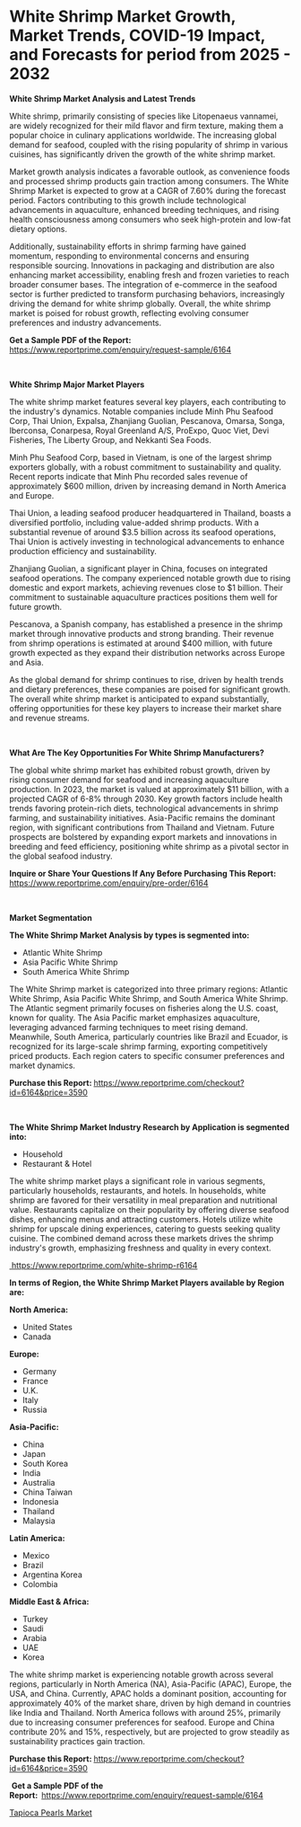 <p><h1>White Shrimp Market Growth, Market Trends, COVID-19 Impact, and Forecasts for period from 2025 - 2032</h1></p><p><strong>White Shrimp Market Analysis and Latest Trends</strong></p>
<p><p>White shrimp, primarily consisting of species like Litopenaeus vannamei, are widely recognized for their mild flavor and firm texture, making them a popular choice in culinary applications worldwide. The increasing global demand for seafood, coupled with the rising popularity of shrimp in various cuisines, has significantly driven the growth of the white shrimp market.</p><p>Market growth analysis indicates a favorable outlook, as convenience foods and processed shrimp products gain traction among consumers. The White Shrimp Market is expected to grow at a CAGR of 7.60% during the forecast period. Factors contributing to this growth include technological advancements in aquaculture, enhanced breeding techniques, and rising health consciousness among consumers who seek high-protein and low-fat dietary options.</p><p>Additionally, sustainability efforts in shrimp farming have gained momentum, responding to environmental concerns and ensuring responsible sourcing. Innovations in packaging and distribution are also enhancing market accessibility, enabling fresh and frozen varieties to reach broader consumer bases. The integration of e-commerce in the seafood sector is further predicted to transform purchasing behaviors, increasingly driving the demand for white shrimp globally. Overall, the white shrimp market is poised for robust growth, reflecting evolving consumer preferences and industry advancements.</p></p>
<p><strong>Get a Sample PDF of the Report:&nbsp;</strong> <a href="https://www.reportprime.com/enquiry/request-sample/6164?utm_campaign=3366&utm_medium=2&utm_source=Github&utm_content=ia&utm_term=19032025&utm_id=white-shrimp">https://www.reportprime.com/enquiry/request-sample/6164</a></p>
<p>&nbsp;</p>
<p><strong>White Shrimp Major Market Players</strong></p>
<p><p>The white shrimp market features several key players, each contributing to the industry's dynamics. Notable companies include Minh Phu Seafood Corp, Thai Union, Expalsa, Zhanjiang Guolian, Pescanova, Omarsa, Songa, Iberconsa, Conarpesa, Royal Greenland A/S, ProExpo, Quoc Viet, Devi Fisheries, The Liberty Group, and Nekkanti Sea Foods.</p><p>Minh Phu Seafood Corp, based in Vietnam, is one of the largest shrimp exporters globally, with a robust commitment to sustainability and quality. Recent reports indicate that Minh Phu recorded sales revenue of approximately $600 million, driven by increasing demand in North America and Europe.</p><p>Thai Union, a leading seafood producer headquartered in Thailand, boasts a diversified portfolio, including value-added shrimp products. With a substantial revenue of around $3.5 billion across its seafood operations, Thai Union is actively investing in technological advancements to enhance production efficiency and sustainability.</p><p>Zhanjiang Guolian, a significant player in China, focuses on integrated seafood operations. The company experienced notable growth due to rising domestic and export markets, achieving revenues close to $1 billion. Their commitment to sustainable aquaculture practices positions them well for future growth.</p><p>Pescanova, a Spanish company, has established a presence in the shrimp market through innovative products and strong branding. Their revenue from shrimp operations is estimated at around $400 million, with future growth expected as they expand their distribution networks across Europe and Asia.</p><p>As the global demand for shrimp continues to rise, driven by health trends and dietary preferences, these companies are poised for significant growth. The overall white shrimp market is anticipated to expand substantially, offering opportunities for these key players to increase their market share and revenue streams.</p></p>
<p>&nbsp;</p>
<p><strong>What Are The Key Opportunities For White Shrimp Manufacturers?</strong></p>
<p><p>The global white shrimp market has exhibited robust growth, driven by rising consumer demand for seafood and increasing aquaculture production. In 2023, the market is valued at approximately $11 billion, with a projected CAGR of 6-8% through 2030. Key growth factors include health trends favoring protein-rich diets, technological advancements in shrimp farming, and sustainability initiatives. Asia-Pacific remains the dominant region, with significant contributions from Thailand and Vietnam. Future prospects are bolstered by expanding export markets and innovations in breeding and feed efficiency, positioning white shrimp as a pivotal sector in the global seafood industry.</p></p>
<p><strong>Inquire or Share Your Questions If Any Before Purchasing This Report:</strong> <a href="https://www.reportprime.com/enquiry/pre-order/6164?utm_campaign=3366&utm_medium=2&utm_source=Github&utm_content=ia&utm_term=19032025&utm_id=white-shrimp">https://www.reportprime.com/enquiry/pre-order/6164</a></p>
<p>&nbsp;</p>
<p><strong>Market Segmentation</strong></p>
<p><strong>The White Shrimp Market Analysis by types is segmented into:</strong></p>
<p><ul><li>Atlantic White Shrimp</li><li>Asia Pacific White Shrimp</li><li>South America White Shrimp</li></ul></p>
<p><p>The White Shrimp market is categorized into three primary regions: Atlantic White Shrimp, Asia Pacific White Shrimp, and South America White Shrimp. The Atlantic segment primarily focuses on fisheries along the U.S. coast, known for quality. The Asia Pacific market emphasizes aquaculture, leveraging advanced farming techniques to meet rising demand. Meanwhile, South America, particularly countries like Brazil and Ecuador, is recognized for its large-scale shrimp farming, exporting competitively priced products. Each region caters to specific consumer preferences and market dynamics.</p></p>
<p><strong>Purchase this Report:&nbsp;</strong><a href="https://www.reportprime.com/checkout?id=6164&price=3590&utm_campaign=3366&utm_medium=2&utm_source=Github&utm_content=ia&utm_term=19032025&utm_id=white-shrimp">https://www.reportprime.com/checkout?id=6164&price=3590</a></p>
<p>&nbsp;</p>
<p><strong>The White Shrimp Market Industry Research by Application is segmented into:</strong></p>
<p><ul><li>Household</li><li>Restaurant & Hotel</li></ul></p>
<p><p>The white shrimp market plays a significant role in various segments, particularly households, restaurants, and hotels. In households, white shrimp are favored for their versatility in meal preparation and nutritional value. Restaurants capitalize on their popularity by offering diverse seafood dishes, enhancing menus and attracting customers. Hotels utilize white shrimp for upscale dining experiences, catering to guests seeking quality cuisine. The combined demand across these markets drives the shrimp industry's growth, emphasizing freshness and quality in every context.</p></p>
<p><a href="https://www.reportprime.com/white-shrimp-r6164?utm_campaign=3366&utm_medium=2&utm_source=Github&utm_content=ia&utm_term=19032025&utm_id=white-shrimp">&nbsp;https://www.reportprime.com/white-shrimp-r6164</a></p>
<p><strong>In terms of Region, the White Shrimp Market Players available by Region are:</strong></p>
<p>
    <p> <strong> North America: </strong>
        <ul>
            <li>United States</li>
            <li>Canada</li>
        </ul>
        </p> 
    <p> <strong> Europe: </strong>
        <ul>
            <li>Germany</li>
            <li>France</li>
            <li>U.K.</li>
            <li>Italy</li>
            <li>Russia</li>
        </ul>
        </p> 
    <p> <strong> Asia-Pacific: </strong>
        <ul>
            <li>China</li>
            <li>Japan</li>
            <li>South Korea</li>
            <li>India</li>
            <li>Australia</li>
            <li>China Taiwan</li>
            <li>Indonesia</li>
            <li>Thailand</li>
            <li>Malaysia</li>
        </ul>
        </p> 
    <p> <strong> Latin America: </strong>
        <ul>
            <li>Mexico</li>
            <li>Brazil</li>
            <li>Argentina Korea</li>
            <li>Colombia</li>
        </ul>
        </p> 
    <p> <strong> Middle East & Africa: </strong>
        <ul>
            <li>Turkey</li>
            <li>Saudi</li>
            <li>Arabia</li>
            <li>UAE</li>
            <li>Korea</li>
        </ul>
    </p>
    </p>
<p><p>The white shrimp market is experiencing notable growth across several regions, particularly in North America (NA), Asia-Pacific (APAC), Europe, the USA, and China. Currently, APAC holds a dominant position, accounting for approximately 40% of the market share, driven by high demand in countries like India and Thailand. North America follows with around 25%, primarily due to increasing consumer preferences for seafood. Europe and China contribute 20% and 15%, respectively, but are projected to grow steadily as sustainability practices gain traction.</p></p>
<p><strong>Purchase this Report: </strong><a href="https://www.reportprime.com/checkout?id=6164&price=3590&utm_campaign=3366&utm_medium=2&utm_source=Github&utm_content=ia&utm_term=19032025&utm_id=white-shrimp">https://www.reportprime.com/checkout?id=6164&price=3590</a></p>
<p>&nbsp;<strong>Get a Sample PDF of the Report:&nbsp;&nbsp;</strong><a href="https://www.reportprime.com/enquiry/request-sample/6164?utm_campaign=3366&utm_medium=2&utm_source=Github&utm_content=ia&utm_term=19032025&utm_id=white-shrimp">https://www.reportprime.com/enquiry/request-sample/6164</a></p>
<p><strong></strong></p>
<p><p><a href="https://github.com/donkalucine10/Market-Research-Report-List-1/blob/main/tapioca-pearls-market.md?utm_campaign=3366&utm_medium=2&utm_source=Github&utm_content=ia&utm_term=19032025&utm_id=white-shrimp">Tapioca Pearls Market</a></p></p>